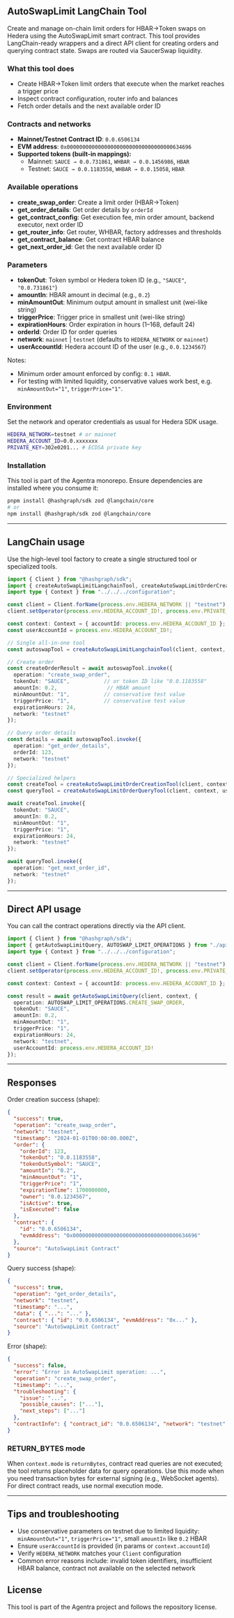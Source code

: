## AutoSwapLimit LangChain Tool

Create and manage on-chain limit orders for HBAR→Token swaps on Hedera using the AutoSwapLimit smart contract. This tool provides LangChain-ready wrappers and a direct API client for creating orders and querying contract state. Swaps are routed via SaucerSwap liquidity.

### What this tool does
- Create HBAR→Token limit orders that execute when the market reaches a trigger price
- Inspect contract configuration, router info and balances
- Fetch order details and the next available order ID

### Contracts and networks
- **Mainnet/Testnet Contract ID**: `0.0.6506134`
- **EVM address**: `0x0000000000000000000000000000000000634696`
- **Supported tokens (built-in mappings):**
  - Mainnet: `SAUCE → 0.0.731861`, `WHBAR → 0.0.1456986`, `HBAR`
  - Testnet: `SAUCE → 0.0.1183558`, `WHBAR → 0.0.15058`, `HBAR`

### Available operations
- **create_swap_order**: Create a limit order (HBAR→Token)
- **get_order_details**: Get order details by `orderId`
- **get_contract_config**: Get execution fee, min order amount, backend executor, next order ID
- **get_router_info**: Get router, WHBAR, factory addresses and thresholds
- **get_contract_balance**: Get contract HBAR balance
- **get_next_order_id**: Get the next available order ID

### Parameters
- **tokenOut**: Token symbol or Hedera token ID (e.g., `"SAUCE"`, `"0.0.731861"`)
- **amountIn**: HBAR amount in decimal (e.g., `0.2`)
- **minAmountOut**: Minimum output amount in smallest unit (wei-like string)
- **triggerPrice**: Trigger price in smallest unit (wei-like string)
- **expirationHours**: Order expiration in hours (1–168, default 24)
- **orderId**: Order ID for order queries
- **network**: `mainnet` | `testnet` (defaults to `HEDERA_NETWORK` or `mainnet`)
- **userAccountId**: Hedera account ID of the user (e.g., `0.0.1234567`)

Notes:
- Minimum order amount enforced by config: `0.1 HBAR`.
- For testing with limited liquidity, conservative values work best, e.g. `minAmountOut="1"`, `triggerPrice="1"`.

### Environment
Set the network and operator credentials as usual for Hedera SDK usage.

```bash
HEDERA_NETWORK=testnet # or mainnet
HEDERA_ACCOUNT_ID=0.0.xxxxxxx
PRIVATE_KEY=302e0201... # ECDSA private key
```

### Installation
This tool is part of the Agentra monorepo. Ensure dependencies are installed where you consume it:

```bash
pnpm install @hashgraph/sdk zod @langchain/core
# or
npm install @hashgraph/sdk zod @langchain/core
```

---

## LangChain usage

Use the high-level tool factory to create a single structured tool or specialized tools.

```ts
import { Client } from "@hashgraph/sdk";
import { createAutoSwapLimitLangchainTool, createAutoSwapLimitOrderCreationTool, createAutoSwapLimitOrderQueryTool } from "./langchain-tools";
import type { Context } from "../../../configuration";

const client = Client.forName(process.env.HEDERA_NETWORK || "testnet");
client.setOperator(process.env.HEDERA_ACCOUNT_ID!, process.env.PRIVATE_KEY!);

const context: Context = { accountId: process.env.HEDERA_ACCOUNT_ID };
const userAccountId = process.env.HEDERA_ACCOUNT_ID!;

// Single all-in-one tool
const autoswapTool = createAutoSwapLimitLangchainTool(client, context, userAccountId);

// Create order
const createOrderResult = await autoswapTool.invoke({
  operation: "create_swap_order",
  tokenOut: "SAUCE",           // or token ID like "0.0.1183558"
  amountIn: 0.2,                // HBAR amount
  minAmountOut: "1",           // conservative test value
  triggerPrice: "1",           // conservative test value
  expirationHours: 24,
  network: "testnet"
});

// Query order details
const details = await autoswapTool.invoke({
  operation: "get_order_details",
  orderId: 123,
  network: "testnet"
});

// Specialized helpers
const createTool = createAutoSwapLimitOrderCreationTool(client, context, userAccountId);
const queryTool = createAutoSwapLimitOrderQueryTool(client, context, userAccountId);

await createTool.invoke({
  tokenOut: "SAUCE",
  amountIn: 0.2,
  minAmountOut: "1",
  triggerPrice: "1",
  expirationHours: 24,
  network: "testnet"
});

await queryTool.invoke({
  operation: "get_next_order_id",
  network: "testnet"
});
```

---

## Direct API usage

You can call the contract operations directly via the API client.

```ts
import { Client } from "@hashgraph/sdk";
import { getAutoSwapLimitQuery, AUTOSWAP_LIMIT_OPERATIONS } from "./api-client";
import type { Context } from "../../../configuration";

const client = Client.forName(process.env.HEDERA_NETWORK || "testnet");
client.setOperator(process.env.HEDERA_ACCOUNT_ID!, process.env.PRIVATE_KEY!);

const context: Context = { accountId: process.env.HEDERA_ACCOUNT_ID };

const result = await getAutoSwapLimitQuery(client, context, {
  operation: AUTOSWAP_LIMIT_OPERATIONS.CREATE_SWAP_ORDER,
  tokenOut: "SAUCE",
  amountIn: 0.2,
  minAmountOut: "1",
  triggerPrice: "1",
  expirationHours: 24,
  network: "testnet",
  userAccountId: process.env.HEDERA_ACCOUNT_ID!
});
```

---

## Responses

Order creation success (shape):

```json
{
  "success": true,
  "operation": "create_swap_order",
  "network": "testnet",
  "timestamp": "2024-01-01T00:00:00.000Z",
  "order": {
    "orderId": 123,
    "tokenOut": "0.0.1183558",
    "tokenOutSymbol": "SAUCE",
    "amountIn": "0.2",
    "minAmountOut": "1",
    "triggerPrice": "1",
    "expirationTime": 1700000000,
    "owner": "0.0.1234567",
    "isActive": true,
    "isExecuted": false
  },
  "contract": {
    "id": "0.0.6506134",
    "evmAddress": "0x0000000000000000000000000000000000634696"
  },
  "source": "AutoSwapLimit Contract"
}
```

Query success (shape):

```json
{
  "success": true,
  "operation": "get_order_details",
  "network": "testnet",
  "timestamp": "...",
  "data": { "...": "..." },
  "contract": { "id": "0.0.6506134", "evmAddress": "0x..." },
  "source": "AutoSwapLimit Contract"
}
```

Error (shape):

```json
{
  "success": false,
  "error": "Error in AutoSwapLimit operation: ...",
  "operation": "create_swap_order",
  "timestamp": "...",
  "troubleshooting": {
    "issue": "...",
    "possible_causes": ["..."],
    "next_steps": ["..."]
  },
  "contractInfo": { "contract_id": "0.0.6506134", "network": "testnet" }
}
```

### RETURN_BYTES mode
When `context.mode` is `returnBytes`, contract read queries are not executed; the tool returns placeholder data for query operations. Use this mode when you need transaction bytes for external signing (e.g., WebSocket agents). For direct contract reads, use normal execution mode.

---

## Tips and troubleshooting
- Use conservative parameters on testnet due to limited liquidity: `minAmountOut="1"`, `triggerPrice="1"`, small `amountIn` like `0.2` HBAR
- Ensure `userAccountId` is provided (in params or `context.accountId`)
- Verify `HEDERA_NETWORK` matches your `Client` configuration
- Common error reasons include: invalid token identifiers, insufficient HBAR balance, contract not available on the selected network

## License
This tool is part of the Agentra project and follows the repository license.


